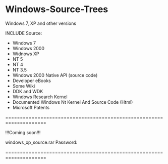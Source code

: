 # Windows-Source-Trees
Windows 7, XP and other versions

INCLUDE Source:

- Windows 7
- Windows 2000
- Widnows XP
- NT 5
- NT 4
- NT 3.5
- Windows 2000 Native API (source code)
- Developer eBooks
- Some Wiki
- DDK and WDK
- Windows Research Kernel
- Documented Windows Nt Kernel And Source Code (Html)
- Microsoft Patents

====================================================================

!!!Coming soon!!!

windows_xp_source.rar
    Password:
    
====================================================================
